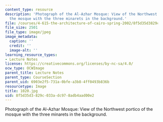 ```yaml
---
content_type: resource
description: 'Photograph of the Al-Azhar Mosque: View of the Northwest portico of
  the mosque with the three minarets in the background.'
file: /courses/4-615-the-architecture-of-cairo-spring-2002/8f5d35d3829c033adc978adb4aad00e2_1020.jpg
file_size: 2501
file_type: image/jpeg
image_metadata:
  caption: ''
  credit: ''
  image-alt: ''
learning_resource_types:
- Lecture Notes
license: https://creativecommons.org/licenses/by-nc-sa/4.0/
ocw_type: OCWImage
parent_title: Lecture Notes
parent_type: CourseSection
parent_uid: 6903e2f5-731a-0bfe-a3b8-4ff0493b836b
resourcetype: Image
title: 1020.jpg
uid: 8f5d35d3-829c-033a-dc97-8adb4aad00e2
---
```

Photograph of the Al-Azhar Mosque: View of the Northwest portico of the mosque with the three minarets in the background.